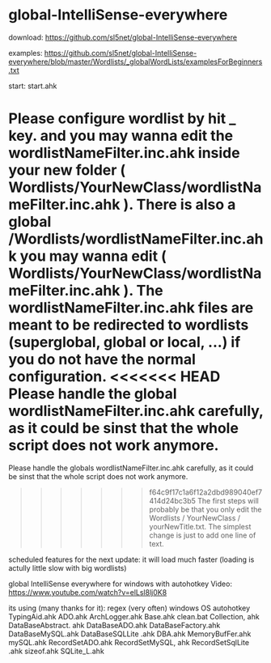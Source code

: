  

# global-IntelliSense-everywhere

download: https://github.com/sl5net/global-IntelliSense-everywhere
 
examples: https://github.com/sl5net/global-IntelliSense-everywhere/blob/master/Wordlists/_globalWordLists/examplesForBeginners.txt

start: start.ahk

Please configure wordlist by hit _ key.
and you may wanna edit the wordlistNameFilter.inc.ahk inside your new folder ( Wordlists/YourNewClass/wordlistNameFilter.inc.ahk ).
There is also a global 
/Wordlists/wordlistNameFilter.inc.ahk
you may wanna edit ( Wordlists/YourNewClass/wordlistNameFilter.inc.ahk ).
The wordlistNameFilter.inc.ahk files are meant to be redirected to wordlists (superglobal, global or local, ...) if you do not have the normal configuration.
<<<<<<< HEAD
Please handle the global wordlistNameFilter.inc.ahk carefully, as it could be sinst that the whole script does not work anymore.
=======
Please handle the globals wordlistNameFilter.inc.ahk carefully, as it could be sinst that the whole script does not work anymore.
>>>>>>> f64c9f17c1a6f12a2dbd989040ef7414d24bc3b5
The first steps will probably be that you only edit the Wordlists / YourNewClass / yourNewTitle.txt. The simplest change is just to add one line of text.


scheduled features for the next update: it will load much faster (loading is actully little slow with big wordlists)



global IntelliSense everywhere for windows with autohotkey
Video: https://www.youtube.com/watch?v=elLsl8lj0K8

its using (many thanks for it):
regex (very often)
windows OS
autohotkey
TypingAid.ahk
ADO.ahk
ArchLogger.ahk
Base.ahk
clean.bat
Collection, ahk
DataBaseAbstract. ahk
DataBaseADO.ahk
DataBaseFactory.ahk
DataBaseMySQL.ahk
DataBaseSQLLite .ahk
DBA.ahk
MemoryBufFer.ahk
mySQL.ahk
RecordSetADO.ahk
RecordSetMySQL, ahk
RecordSetSqlLite .ahk
sizeof.ahk
SQLite_L.ahk
